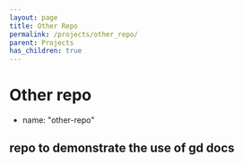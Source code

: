 ```yaml
---
layout: page
title: Other Repo
permalink: /projects/other_repo/
parent: Projects
has_children: true
---
```


# Other repo
- name: "other-repo"
## repo to demonstrate the use of gd docs
